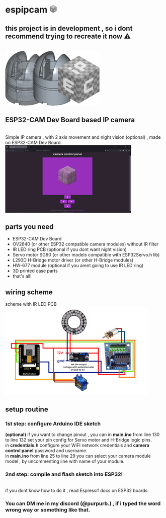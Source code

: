 # espipcam <img src="res/eipc_logo.png" width="25"/>
 ## this project is in development , so i dont recommend trying to recreate it now ⚠
 <br> <img src="res/header.png" alt="drawing" width="300"/>
 ## ESP32-CAM Dev Board based IP camera
 <br> Simple IP camera , with 2 axis movement and night vision (optional) , made on ESP32-CAM Dev Board.
 <br> <img src="res/screenshot.png" alt="screenshot" width="400"/>
 ## parts you need
  - ESP32-CAM Dev Board
  - OV2640 (or other ESP32 compatible camera modules) without IR filter
  - IR LED ring PCB (optional if you dont want night vision)
  - Servo motor SG90 (or other models compatible with ESP32Servo.h lib)
  - L293D H-Bridge motor driver (or other H-Bridge modules)
  - HW-677 module (optional if you arent going to use IR LED ring)
  - 3D printed case parts
  - that's all!
## wiring scheme
scheme with IR LED PCB
<br> <img src="res/schematic.png" width="450"/>
## setup routine
 ### 1st step: configure Arduino IDE sketch
   **(optional)** if you want to change pinout , you can in **main.ino** from line 130 to line 132 set your pin config for Servo motor and H-Bridge logic pins.
   <br> in **credentials.h** configure your WiFI network credentials and __camera control panel__ password and username.
   <br> in **main.ino** from line 25 to line 29 you can select your camera module model , by uncommenting line with name of your module. 
 ### 2nd step: compile and flash sketch into ESP32!
   <br> if you dont know how to do it , read Espressif docs on ESP32 boards.

### You can DM me in my discord (@purpurb.) , if i typed the word wrong way or something like that.   
